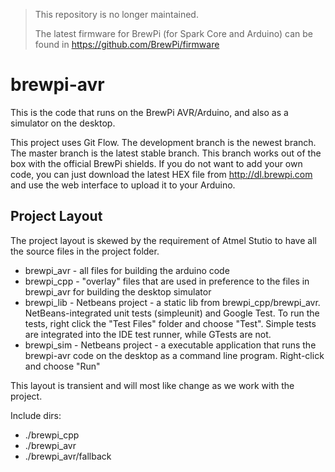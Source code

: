 
> This repository is no longer maintained. 
>
> The latest firmware for BrewPi (for Spark Core and Arduino) can be found in https://github.com/BrewPi/firmware

brewpi-avr
==========

This is the code that runs on the BrewPi AVR/Arduino, and also as a simulator on the desktop.

This project uses Git Flow. The development branch is the newest branch. The master branch is the latest stable branch. This branch works out of the box with the official BrewPi shields. If you do not want to add your own code, you can just download the latest HEX file from http://dl.brewpi.com and use the web interface to upload it to your Arduino.


Project Layout
--------------
The project layout is skewed by the requirement of Atmel Stutio to have all the source files in the project folder.

 - brewpi_avr - all files for building the arduino code
 - brewpi_cpp - "overlay" files that are used in preference to the files in brewpi_avr for building the desktop simulator
 - brewpi_lib - Netbeans project - a static lib from brewpi_cpp/brewpi_avr. NetBeans-integrated unit tests (simpleunit) and Google Test. 
     To run the tests, right click the "Test Files" folder and choose "Test". Simple tests are integrated into the IDE test runner, while GTests are not.
 - brewpi_sim - Netbeans project - a executable application that runs the brewpi-avr code on the desktop as a command line program. Right-click and choose "Run"

This layout is transient and will most like change as we work with the project. 

Include dirs:

 - ./brewpi_cpp
 - ./brewpi_avr
 - ./brewpi_avr/fallback



